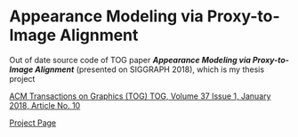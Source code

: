 Appearance Modeling via Proxy-to-Image Alignment
=============

Out of date source code of TOG paper **_Appearance Modeling via Proxy-to-Image Alignment_** (presented on SIGGRAPH 2018), which is my thesis project

[ACM Transactions on Graphics (TOG) TOG, Volume 37 Issue 1, January 2018, Article No. 10](https://dl.acm.org/citation.cfm?doid=3151031.3158353)

[Project Page](http://vcc.szu.edu.cn/research/2018/AppMod.html)
